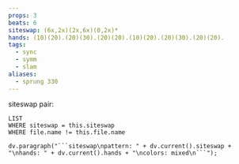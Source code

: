 ```yaml
---
props: 3
beats: 6
siteswap: (6x,2x)(2x,6x)(0,2x)*
hands: (10)(20).(20)(30).(20)(20).(10)(20).(20)(30).(20)(20).
tags:
  - sync
  - symm
  - slam
aliases:
  - sprung 330
---
```


siteswap pair:
```dataview
LIST
WHERE siteswap = this.siteswap
WHERE file.name != this.file.name
```
```dataviewjs
dv.paragraph("```siteswap\npattern: " + dv.current().siteswap + "\nhands: " + dv.current().hands + "\ncolors: mixed\n```");
```
